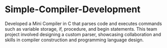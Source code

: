# Simple-Compiler-Development
Developed a Mini Compiler in C that parses code and executes commands such as variable storage, if, procedure, and begin statements. This team project involved designing a custom parser, showcasing collaboration and skills in compiler construction and programming language design.
